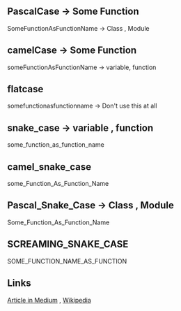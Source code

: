 ## PascalCase -> Some Function

SomeFunctionAsFunctionName -> Class , Module

## camelCase -> Some Function

someFunctionAsFunctionName -> variable, function

## flatcase

somefunctionasfunctionname -> Don't use this at all

## snake_case -> variable , function

some_function_as_function_name

## camel_snake_case

some_Function_As_Function_Name

## Pascal_Snake_Case -> Class , Module

Some_Function_As_Function_Name

## SCREAMING_SNAKE_CASE

SOME_FUNCTION_NAME_AS_FUNCTION


## Links
[Article in Medium](https://medium.com/nerd-for-tech/programming-naming-conventions-f876fbdddc92) , [Wikipedia](https://en.wikipedia.org/wiki/Naming_convention_(programming))
